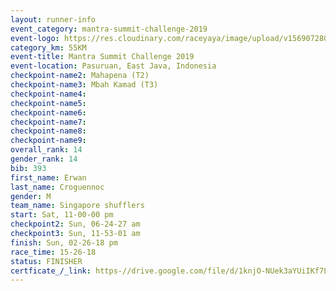 ```yaml
---
layout: runner-info 
event_category: mantra-summit-challenge-2019 
event-logo: https://res.cloudinary.com/raceyaya/image/upload/v1569072809/logo/mantra-image_segrbx.jpg
category_km: 55KM 
event-title: Mantra Summit Challenge 2019 
event-location: Pasuruan, East Java, Indonesia 
checkpoint-name2: Mahapena (T2) 
checkpoint-name3: Mbah Kamad (T3) 
checkpoint-name4: 
checkpoint-name5: 
checkpoint-name6: 
checkpoint-name7: 
checkpoint-name8: 
checkpoint-name9: 
overall_rank: 14
gender_rank: 14
bib: 393
first_name: Erwan
last_name: Croguennoc
gender: M
team_name: Singapore shufflers
start: Sat, 11-00-00 pm
checkpoint2: Sun, 06-24-27 am
checkpoint3: Sun, 11-53-01 am
finish: Sun, 02-26-18 pm
race_time: 15-26-18
status: FINISHER
certficate_/_link: https-//drive.google.com/file/d/1knjO-NUek3aYUiIKf7LWXwXkC86MkeC5/view?usp=sharing
---
```

